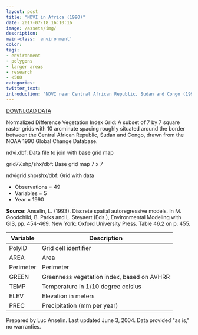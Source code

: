 ```yaml
---
layout: post
title: "NDVI in Africa (1990)"
date: 2017-07-18 16:10:16
image: /assets/img/
description:
main-class: 'environment'
color:
tags:
- environment
- polygons
- larger areas
- research
- <500
categories:
twitter_text:
introduction: 'NDVI near Central African Republic, Sudan and Congo (1990).'
---
```

[DOWNLOAD DATA](../data/ndvi.zip)


Normalized Difference Vegetation Index Grid: A subset of 7 by 7 square raster grids with 10 arcminute
spacing roughly situated around the border between the Central African Republic, Sudan and Congo, drawn from the NOAA 1990 Global Change Database.

ndvi.dbf:                           Data file to join with base grid map

grid77.shp/shx/dbf:                 Base grid map 7 x 7                  

ndvigrid.shp/shx/dbf:               Grid with data                       


* Observations = 49
* Variables = 5
* Year = 1990

**Source:**
 Anselin, L. (1993). Discrete spatial autoregressive models. In M. Goodchild, B. Parks and L. Steyaert (Eds.), Environmental Modeling with GIS, pp. 454-469. New York: Oxford University Press. Table 46.2 on p. 455.

| **Variable**| **Description**  |
|--|--|
| PolyID                              | Grid cell identifier                 |
| AREA             | Area              |
| Perimeter        | Perimeter            |
| GREEN                                | Greenness vegetation index, based on AVHRR                                |
| TEMP                                | Temperature in 1/10 degree celsius   |
| ELEV                                | Elevation in meters                  |
| PREC                                 | Precipitation (mm per year)          |



Prepared by Luc Anselin. Last updated June 3, 2004. Data provided "as is," no warranties.

